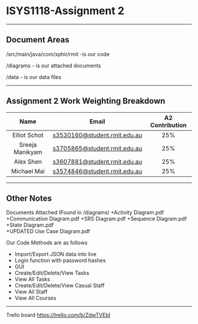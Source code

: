 # ISYS1118-Assignment 2

***
## Document Areas
/src/main/java/com/xphir/rmit -is our code

/diagrams - is our attached documents

/data - is our data files

***

## Assignment 2 Work Weighting Breakdown

| Name       		| Email         				| A2 Contribution	|
|:-----------------:|:-----------------------------:|:-----------------:|
| Elliot Schot      | s3530160@student.rmit.edu.au	| 25%				|
| Sreeja Manikyam	| s3705865@student.rmit.edu.au	| 25%				|
| Alex Shen			| s3607881@student.rmit.edu.au	| 25%				|
| Michael Mai		| s3574846@student.rmit.edu.au	| 25%				|

***
## Other Notes

Documents Attached (Found in /diagrams)
+Activity Diagram.pdf
+Communication Diagram.pdf
+SRS Diagram.pdf
+Sequence Diagram.pdf
+State Diagram.pdf	
+UPDATED Use Case Diagram.pdf

Our Code Methods are as follows
+ Import/Export JSON data into live
+ Login function with password hashes
+ GUI
+ Create/Edit/Delete/View Tasks
+ View All Tasks
+ Create/Edit/Delete/View Casual Staff
+ View All Staff
+ View All Courses


***

Trello board https://trello.com/b/ZdwTVEbI